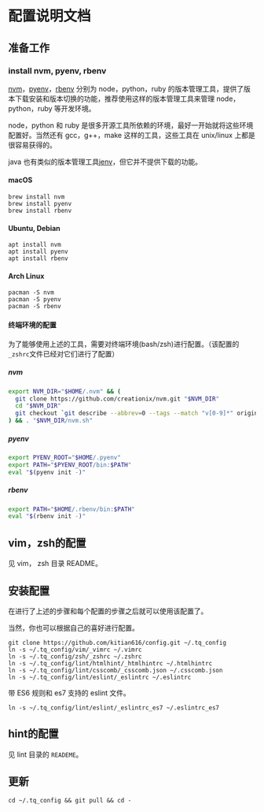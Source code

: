 # 配置说明文档

## 准备工作

### install nvm, pyenv, rbenv

[nvm](https://github.com/creationix/nvm)，[pyenv](https://github.com/yyuu/pyenv)，[rbenv](https://github.com/rbenv/rbenv) 分别为 node，python，ruby 的版本管理工具，提供了版本下载安装和版本切换的功能，推荐使用这样的版本管理工具来管理 node，python，ruby 等开发环境。

node，python 和 ruby 是很多开源工具所依赖的环境，最好一开始就将这些环境配置好。当然还有 gcc，g++，make 这样的工具，这些工具在 unix/linux 上都是很容易获得的。

java 也有类似的版本管理工具[jenv](https://github.com/gcuisinier/jenv)，但它并不提供下载的功能。

#### macOS

```
brew install nvm
brew install pyenv
brew install rbenv
```

#### Ubuntu, Debian

```
apt install nvm
apt install pyenv
apt install rbenv
```

#### Arch Linux

```
pacman -S nvm
pacman -S pyenv
pacman -S rbenv
```

#### 终端环境的配置

为了能够使用上述的工具，需要对终端环境(bash/zsh)进行配置。（该配置的`_zshrc`文件已经对它们进行了配置）

##### nvm

```bash
export NVM_DIR="$HOME/.nvm" && (
  git clone https://github.com/creationix/nvm.git "$NVM_DIR"
  cd "$NVM_DIR"
  git checkout `git describe --abbrev=0 --tags --match "v[0-9]*" origin`
) && . "$NVM_DIR/nvm.sh"
```

##### pyenv

```bash
export PYENV_ROOT="$HOME/.pyenv"
export PATH="$PYENV_ROOT/bin:$PATH"
eval "$(pyenv init -)"
```

##### rbenv

```bash
export PATH="$HOME/.rbenv/bin:$PATH"
eval "$(rbenv init -)"
```

## vim，zsh的配置

见 vim， zsh 目录 README。

## 安装配置

在进行了上述的步骤和每个配置的步骤之后就可以使用该配置了。

当然，你也可以根据自己的喜好进行配置。

```
git clone https://github.com/kitian616/config.git ~/.tq_config
ln -s ~/.tq_config/vim/_vimrc ~/.vimrc
ln -s ~/.tq_config/zsh/_zshrc ~/.zshrc
ln -s ~/.tq_config/lint/htmlhint/_htmlhintrc ~/.htmlhintrc
ln -s ~/.tq_config/lint/csscomb/_csscomb.json ~/.csscomb.json
ln -s ~/.tq_config/lint/eslint/_eslintrc ~/.eslintrc
```

带 ES6 规则和 es7 支持的 eslint 文件。

```
ln -s ~/.tq_config/lint/eslint/_eslintrc_es7 ~/.eslintrc_es7
```

## hint的配置

见 lint 目录的 `READEME`。

## 更新

```
cd ~/.tq_config && git pull && cd -
```
